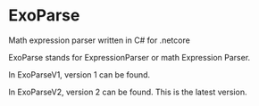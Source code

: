 # ExoParse
Math expression parser written in C# for .netcore

﻿ExoParse stands for ExpressionParser or math Expression Parser.
 
In ExoParseV1, version 1 can be found.

In ExoParseV2, version 2 can be found. This is the latest version.
